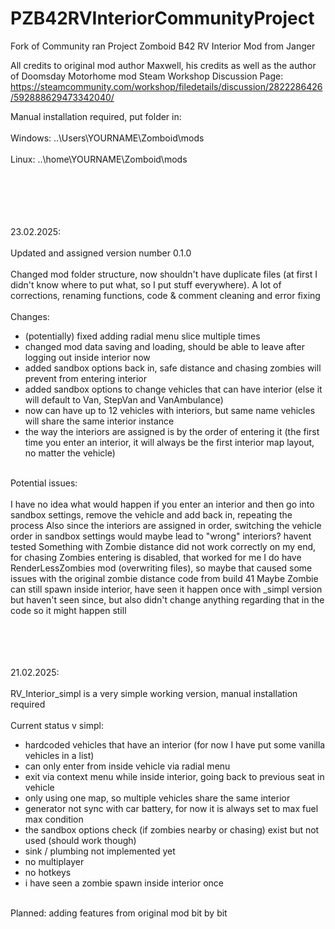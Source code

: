 # PZB42RVInteriorCommunityProject
Fork of Community ran Project Zomboid B42 RV Interior Mod from Janger

All credits to original mod author Maxwell, his credits as well as the author of Doomsday Motorhome mod
Steam Workshop Discussion Page: https://steamcommunity.com/workshop/filedetails/discussion/2822286426/592888629473342040/

Manual installation required, put folder in: <br/><br/>
Windows: ..\Users\YOURNAME\Zomboid\mods <br/><br/>
Linux: ..\home\YOURNAME\Zomboid\mods <br/><br/>

<br/><br/>
<br/><br/>
23.02.2025: <br/><br/>
Updated and assigned version number 0.1.0 <br/><br/>
Changed mod folder structure, now shouldn't have duplicate files (at first I didn't know where to put what, so I put stuff everywhere).
A lot of corrections, renaming functions, code & comment cleaning and error fixing <br/><br/>
Changes:
- (potentially) fixed adding radial menu slice multiple times
- changed mod data saving and loading, should be able to leave after logging out inside interior now
- added sandbox options back in, safe distance and chasing zombies will prevent from entering interior
- added sandbox options to change vehicles that can have interior (else it will default to Van, StepVan and VanAmbulance)
- now can have up to 12 vehicles with interiors, but same name vehicles will share the same interior instance
- the way the interiors are assigned is by the order of entering it (the first time you enter an interior, it will always be the first interior map layout, no matter the vehicle)
<br/><br/>

Potential issues: <br/><br/>
I have no idea what would happen if you enter an interior and then go into sandbox settings, remove the vehicle and add back in, repeating the process
Also since the interiors are assigned in order, switching the vehicle order in sandbox settings would maybe lead to "wrong" interiors? havent tested
Something with Zombie distance did not work correctly on my end, for chasing Zombies entering is disabled, that worked for me
I do have RenderLessZombies mod (overwriting files), so maybe that caused some issues with the original zombie distance code from build 41
Maybe Zombie can still spawn inside interior, have seen it happen once with _simpl version but haven't seen since, but also didn't change anything regarding that in the code so it might happen still


<br/><br/>
<br/><br/>
21.02.2025: <br/><br/>
RV_Interior_simpl is a very simple working version, manual installation required <br/><br/>
Current status v simpl: 
- hardcoded vehicles that have an interior (for now I have put some vanilla vehicles in a list)
- can only enter from inside vehicle via radial menu
- exit via context menu while inside interior, going back to previous seat in vehicle
- only using one map, so multiple vehicles share the same interior
- generator not sync with car battery, for now it is always set to max fuel max condition
- the sandbox options check (if zombies nearby or chasing) exist but not used (should work though)
- sink / plumbing not implemented yet
- no multiplayer
- no hotkeys
- i have seen a zombie spawn inside interior once
<br/><br/>

Planned: adding features from original mod bit by bit 
